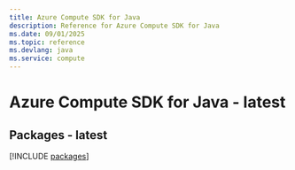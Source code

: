 ```yaml
---
title: Azure Compute SDK for Java
description: Reference for Azure Compute SDK for Java
ms.date: 09/01/2025
ms.topic: reference
ms.devlang: java
ms.service: compute
---
```

# Azure Compute SDK for Java - latest
## Packages - latest
[!INCLUDE [packages](compute-index.md)]